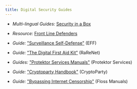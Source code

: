 ```yaml
---
title: Digital Security Guides
---
```


  * *Multi-lingual Guides:* [Security in a Box](https://securityinabox.org/en)

  * *Resource:* [Front Line Defenders](https://www.frontlinedefenders.org/digital-security)

  * *Guide:* ["Surveillance Self-Defense"](https://ssd.eff.org/en/index) (EFF)
 
  * *Guide:* ["The Digital First Aid Kit"](https://digitalfirstaid.org) (RaReNet)

  * *Guides:* ["Protektor Services Manuals"](http://protektor-blog.blogspot.com/) (Protektor Services)

  * *Guide:* ["Cryptoparty Handbook"](http://mirror-de.cryptoparty.is/handbook/) (CryptoParty)

  * *Guide:* ["Bypassing Internet Censorship"](http://en.flossmanuals.net/bypassing-censorship/) (Floss Manuals)

